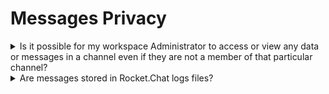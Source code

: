 # Messages Privacy

<details>

<summary>Is it possible for my workspace Administrator to access or view any data or messages in a channel even if they are not a member of that particular channel?</summary>

No, messages in a channel or chat can only be seen by users who are members of that channel. However, if a workspace has Auditor roles, they have the ability to view all messages in the audit panel. If [message-auditing](../../use-rocket.chat/message-auditing/ "mention") is enabled, any auditor who audits messages will generate [message-auditing-log.md](../../use-rocket.chat/message-auditing-log.md "mention") that can be reviewed by other auditors. If you use [end-to-end encrypted (E2EE) ](../../use-rocket.chat/user-guides/security-bundle/end-to-end-encryption-user-guide.md)or [off-the-record messaging](../../use-rocket.chat/user-guides/messages/off-the-record-otr-messaging-user-guide.md), even auditors do not have the ability to view those messages.

</details>

<details>

<summary>Are messages stored in Rocket.Chat logs files?</summary>

No. Only metadata of messages is stored in log files.

</details>
